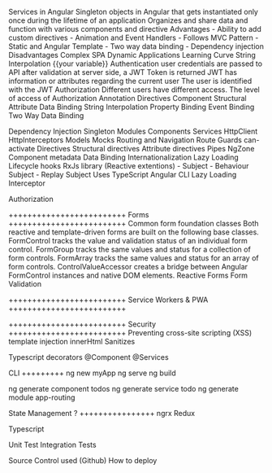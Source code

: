 Services in Angular
		Singleton objects in Angular that gets instantiated only once during the lifetime of an application
		Organizes and share data and function with various components and directive
	Advantages
		- Ability to add custom directives
		- Animation and Event Handlers
		- Follows MVC Pattern
		- Static and Angular Template
		- Two way data binding
		- Dependency injection
	Disadvantages
		Complex SPA
		Dynamic Applications
		Learning Curve
	String Interpolation
		{{your variable}}
	Authentication
		user credentials are passed to API
		after validation at server side, 
			a JWT Token is returned
			JWT has information or attributes regarding the current user
			The user is identified with the JWT
	Authorization
		Different users have different access.
		The level of access of Authorization
	Annotation
	Directives
		Component
		Structural
		Attribute
	Data Binding
		String Interpolation
		Property Binding
		Event Binding
		Two Way Data Binding




Dependency Injection
	Singleton
	Modules
	Components
	Services
		HttpClient
		HttpInterceptors
	Models
	Mocks
	Routing and Navigation
	Route Guards
		can-activate
	Directives
		Structural directives
		Attribute directives
	Pipes
	NgZone
	Component metadata
	Data Binding
	Internationalization
	Lazy Loading
	Lifecycle hooks
	RxJs library (Reactive extentions)
		- Subject
			- Behaviour Subject	
			- Replay Subject
		Uses TypeScript
	Angular CLI
	Lazy Loading
	Interceptor

Authorization

+++++++++++++++++++++++++
Forms
+++++++++++++++++++++++++
	Common form foundation classes
  	  Both reactive and template-driven forms are built on the following base classes.
		FormControl tracks the value and validation status of an individual form control.
		FormGroup tracks the same values and status for a collection of form controls.
		FormArray tracks the same values and status for an array of form controls.
		ControlValueAccessor creates a bridge between Angular FormControl instances and native DOM elements.
	Reactive Forms
	Form Validation


+++++++++++++++++++++++++
Service Workers & PWA
+++++++++++++++++++++++++


+++++++++++++++++++++++++
Security
+++++++++++++++++++++++++
	Preventing cross-site scripting (XSS)
	template injection
	innerHtml Sanitizes


Typescript decorators
	@Component
	@Services

CLI
+++++++++
ng new myApp
ng serve
ng build

ng generate component todos
ng generate service todo
ng generate module app-routing

State Management ?
++++++++++++++++
ngrx
Redux


Typescript
	
Unit Test
Integration Tests


Source Control used (Github)
How to deploy